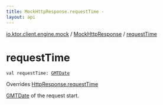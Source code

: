 ```yaml
---
title: MockHttpResponse.requestTime - 
layout: api
---
```


<div class='api-docs-breadcrumbs'><a href="../index.html">io.ktor.client.engine.mock</a> / <a href="index.html">MockHttpResponse</a> / <a href="./request-time.html">requestTime</a></div>

# requestTime

<div class="signature"><code><span class="keyword">val </span><span class="identifier">requestTime</span><span class="symbol">: </span><a href="../../io.ktor.util.date/-g-m-t-date/index.html"><span class="identifier">GMTDate</span></a></code></div>

Overrides <a href="../../io.ktor.client.response/-http-response/request-time.html">HttpResponse.requestTime</a>

<a href="../../io.ktor.util.date/-g-m-t-date/index.html">GMTDate</a> of the request start.

